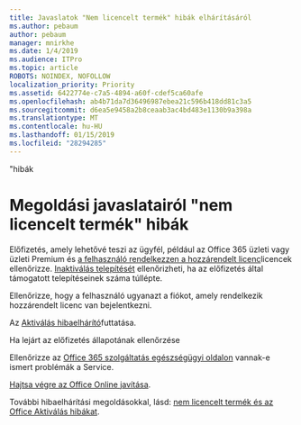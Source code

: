 ```yaml
---
title: Javaslatok "Nem licencelt termék" hibák elhárításáról
ms.author: pebaum
author: pebaum
manager: mnirkhe
ms.date: 1/4/2019
ms.audience: ITPro
ms.topic: article
ROBOTS: NOINDEX, NOFOLLOW
localization_priority: Priority
ms.assetid: 6422774e-c7a5-4894-a60f-cdef5ca60afe
ms.openlocfilehash: ab4b71da7d36496987ebea21c596b418dd81c3a5
ms.sourcegitcommit: d6ea5e9458a2b8ceaab3ac4bd483e1130b9a398a
ms.translationtype: MT
ms.contentlocale: hu-HU
ms.lasthandoff: 01/15/2019
ms.locfileid: "28294285"
---
```

"hibák

# <a name="suggestions-for-solving-unlicensed-product-errors"></a>Megoldási javaslatairól "nem licencelt termék" hibák

Előfizetés, amely lehetővé teszi az ügyfél, például az Office 365 üzleti vagy üzleti Premium és [a felhasználó rendelkezzen a hozzárendelt licenc](https://support.office.com/article/997596B5-4173-4627-B915-36ABAC6786DC)licencek ellenőrizze. [Inaktiválás telepítését](https://support.office.com/article/9b497c85-d0a4-4735-80fa-d3565bc05bd1) ellenőrizheti, ha az előfizetés által támogatott telepítéseinek száma túllépte. 
  
Ellenőrizze, hogy a felhasználó ugyanazt a fiókot, amely rendelkezik hozzárendelt licenc van bejelentkezni.
  
Az [Aktiválás hibaelhárító](https://aka.ms/SARA-OfficeActivation-Alchemy)futtatása.
  
Ha lejárt az előfizetés állapotának ellenőrzése
  
Ellenőrizze az [Office 365 szolgáltatás egészségügyi oldalon](https://support.office.com/article/932AD3AD-533C-418A-B938-6E44E8BC33B0) vannak-e ismert problémák a Service. 
  
[Hajtsa végre az Office Online javítása](https://support.office.com/Article/7821d4b6-7c1d-4205-aa0e-a6b40c5bb88b).
  
További hibaelhárítási megoldásokkal, lásd: [nem licencelt termék és az Office Aktiválás hibákat](https://support.office.com/Article/0d23d3c0-c19c-4b2f-9845-5344fedc4380).
  

